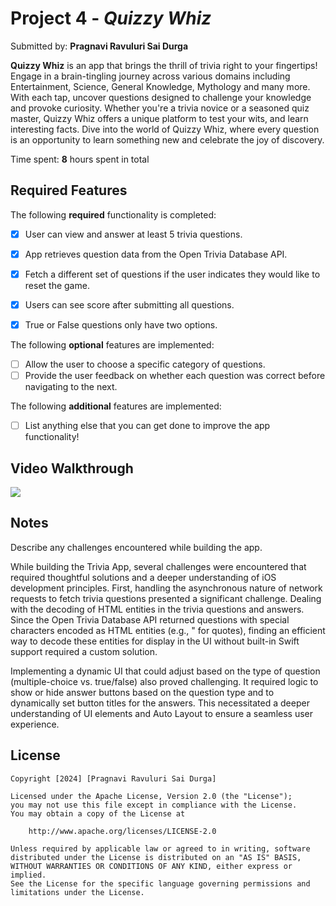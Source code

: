 # Project 4 - *Quizzy Whiz*

Submitted by: **Pragnavi Ravuluri Sai Durga**

**Quizzy Whiz** is an app that brings the thrill of trivia right to your fingertips! Engage in a brain-tingling journey across various domains including Entertainment, Science, General Knowledge, Mythology and many more. With each tap, uncover questions designed to challenge your knowledge and provoke curiosity. Whether you're a trivia novice or a seasoned quiz master, Quizzy Whiz offers a unique platform to test your wits, and learn interesting facts. Dive into the world of Quizzy Whiz, where every question is an opportunity to learn something new and celebrate the joy of discovery.

Time spent: **8** hours spent in total

## Required Features

The following **required** functionality is completed:

- [x] User can view and answer at least 5 trivia questions.
- [x] App retrieves question data from the Open Trivia Database API.
- [x] Fetch a different set of questions if the user indicates they would like to reset the game.
- [x] Users can see score after submitting all questions.
- [x] True or False questions only have two options.


The following **optional** features are implemented:

  
- [ ] Allow the user to choose a specific category of questions.
- [ ] Provide the user feedback on whether each question was correct before navigating to the next.

The following **additional** features are implemented:

- [ ] List anything else that you can get done to improve the app functionality!

## Video Walkthrough

<div>
    <a href="https://www.loom.com/share/4b8cbdc38cb34adc8e871aff3a547ed3">
    </a>
    <a href="https://www.loom.com/share/4b8cbdc38cb34adc8e871aff3a547ed3">
      <img style="max-width:300px;" src="https://cdn.loom.com/sessions/thumbnails/4b8cbdc38cb34adc8e871aff3a547ed3-with-play.gif">
    </a>
  </div>

## Notes

Describe any challenges encountered while building the app.

While building the Trivia App, several challenges were encountered that required thoughtful solutions and a deeper understanding of iOS development principles. First, handling the asynchronous nature of network requests to fetch trivia questions presented a significant challenge. Dealing with the decoding of HTML entities in the trivia questions and answers. Since the Open Trivia Database API returned questions with special characters encoded as HTML entities (e.g., &quot; for quotes), finding an efficient way to decode these entities for display in the UI without built-in Swift support required a custom solution.

Implementing a dynamic UI that could adjust based on the type of question (multiple-choice vs. true/false) also proved challenging. It required logic to show or hide answer buttons based on the question type and to dynamically set button titles for the answers. This necessitated a deeper understanding of UI elements and Auto Layout to ensure a seamless user experience.

## License

    Copyright [2024] [Pragnavi Ravuluri Sai Durga]

    Licensed under the Apache License, Version 2.0 (the "License");
    you may not use this file except in compliance with the License.
    You may obtain a copy of the License at

        http://www.apache.org/licenses/LICENSE-2.0

    Unless required by applicable law or agreed to in writing, software
    distributed under the License is distributed on an "AS IS" BASIS,
    WITHOUT WARRANTIES OR CONDITIONS OF ANY KIND, either express or implied.
    See the License for the specific language governing permissions and
    limitations under the License.

